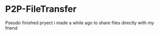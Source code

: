 # P2P-FileTransfer
Pseudo finished pryect i made a while ago to share files directly with my friend
